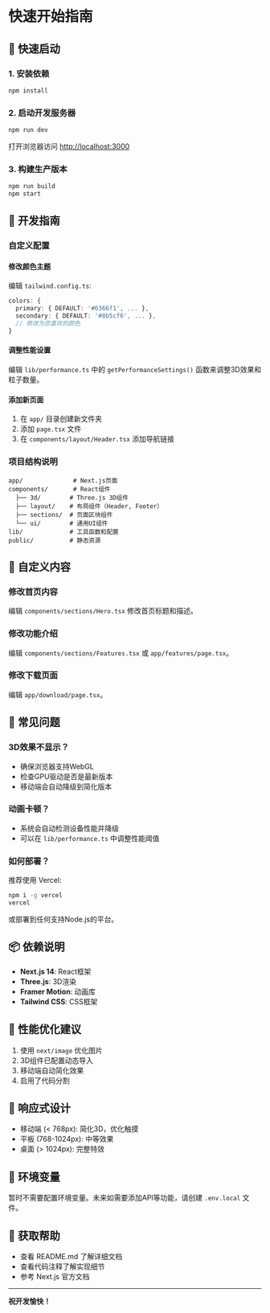 # 快速开始指南

## 🚀 快速启动

### 1. 安装依赖

```bash
npm install
```

### 2. 启动开发服务器

```bash
npm run dev
```

打开浏览器访问 [http://localhost:3000](http://localhost:3000)

### 3. 构建生产版本

```bash
npm run build
npm start
```

## 📝 开发指南

### 自定义配置

#### 修改颜色主题

编辑 `tailwind.config.ts`:

```typescript
colors: {
  primary: { DEFAULT: '#6366f1', ... },
  secondary: { DEFAULT: '#8b5cf6', ... },
  // 修改为您喜欢的颜色
}
```

#### 调整性能设置

编辑 `lib/performance.ts` 中的 `getPerformanceSettings()` 函数来调整3D效果和粒子数量。

#### 添加新页面

1. 在 `app/` 目录创建新文件夹
2. 添加 `page.tsx` 文件
3. 在 `components/layout/Header.tsx` 添加导航链接

### 项目结构说明

```
app/              # Next.js页面
components/       # React组件
  ├── 3d/        # Three.js 3D组件
  ├── layout/    # 布局组件（Header, Footer）
  ├── sections/  # 页面区块组件
  └── ui/        # 通用UI组件
lib/             # 工具函数和配置
public/          # 静态资源
```

## 🎨 自定义内容

### 修改首页内容

编辑 `components/sections/Hero.tsx` 修改首页标题和描述。

### 修改功能介绍

编辑 `components/sections/Features.tsx` 或 `app/features/page.tsx`。

### 修改下载页面

编辑 `app/download/page.tsx`。

## 🔧 常见问题

### 3D效果不显示？

- 确保浏览器支持WebGL
- 检查GPU驱动是否是最新版本
- 移动端会自动降级到简化版本

### 动画卡顿？

- 系统会自动检测设备性能并降级
- 可以在 `lib/performance.ts` 中调整性能阈值

### 如何部署？

推荐使用 Vercel:

```bash
npm i -g vercel
vercel
```

或部署到任何支持Node.js的平台。

## 📦 依赖说明

- **Next.js 14**: React框架
- **Three.js**: 3D渲染
- **Framer Motion**: 动画库
- **Tailwind CSS**: CSS框架

## 🎯 性能优化建议

1. 使用 `next/image` 优化图片
2. 3D组件已配置动态导入
3. 移动端自动简化效果
4. 启用了代码分割

## 📱 响应式设计

- 移动端 (< 768px): 简化3D，优化触摸
- 平板 (768-1024px): 中等效果
- 桌面 (> 1024px): 完整特效

## 🔐 环境变量

暂时不需要配置环境变量。未来如需要添加API等功能，请创建 `.env.local` 文件。

## 🤝 获取帮助

- 查看 README.md 了解详细文档
- 查看代码注释了解实现细节
- 参考 Next.js 官方文档

---

**祝开发愉快！**

